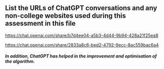 ## List the URLs of ChatGPT conversations and any non-college websites used during this assessment in this file

https://chat.openai.com/share/b7d4ee04-a5b3-4d44-9b94-428a21f25ea8

https://chat.openai.com/share/2833a8c6-bed2-4792-9ecc-8ac559bac6a4

##### In addition, ChatGPT has helped in the improvement and optimisation of the algorithm.